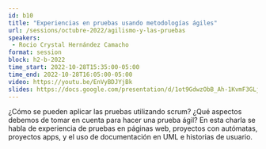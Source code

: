 ```yaml
---
id: b10
title: "Experiencias en pruebas usando metodologías ágiles"
url: /sessions/octubre-2022/agilismo-y-las-pruebas
speakers:
 - Rocio Crystal Hernández Camacho
format: session
block: h2-b-2022
time_start: 2022-10-28T15:35:00-05:00
time_end: 2022-10-28T16:05:00-05:00
video: https://youtu.be/EnVyBDJYjBk
slides: https://docs.google.com/presentation/d/1ot9GdwzObB_Ah-1KvmF3GLjIMsuvQhjz/edit?usp=sharing&ouid=106012426110320767492&rtpof=true&sd=true
---
```


¿Cómo se pueden aplicar las pruebas utilizando scrum? ¿Qué aspectos debemos de tomar en cuenta para hacer una prueba ágil? En esta charla se habla de experiencia de pruebas en páginas web, proyectos con autómatas, proyectos apps, y el uso de documentación en UML e historias de usuario.